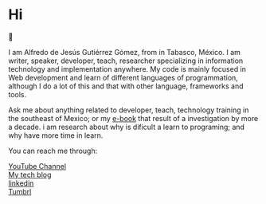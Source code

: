 <h1>Hi </h1>👋

<p>I am Alfredo de Jesús Gutiérrez Gómez, from in Tabasco, México. I am writer, speaker, developer, teach, researcher specializing in information technology and implementation anywhere.
My code is mainly focused in Web development and learn of different languages of programmation, although I do a lot of this and that with other language, frameworks and tools.</p>

<p>Ask me about anything related to developer, teach, technology training in the southeast of Mexico; or my <a href="https://www.frexus.dev/e-book-historia-de-su-creacion-e-investigacion/">e-book</a> that result of a investigation by more a decade. i am research about why is
dificult a learn to programing; and why have more time in learn. <p>

You can reach me through:

<a href="https://www.youtube.com/@alfredodejesusgutierrezgom1068">YouTube Channel</a><br>
<a href="https://www.frexus.dev">My tech blog</a><br>
<a href="https://www.linkedin.com/in/ajgutierrezg">linkedin</a><br>
<a href="https://www.ajgutierr3z.tumblr.com/">Tumbrl</a><br>  
